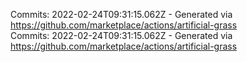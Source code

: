 Commits: 2022-02-24T09:31:15.062Z - Generated via https://github.com/marketplace/actions/artificial-grass
<br>
Commits: 2022-02-24T09:31:15.062Z - Generated via https://github.com/marketplace/actions/artificial-grass
<br>
